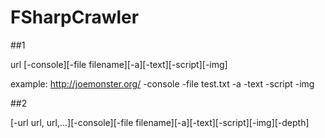# FSharpCrawler
##1

url [-console][-file filename][-a][-text][-script][-img]

example: http://joemonster.org/ -console -file test.txt -a -text -script -img

##2

[-url url, url,...][-console][-file filename][-a][-text][-script][-img][-depth]
